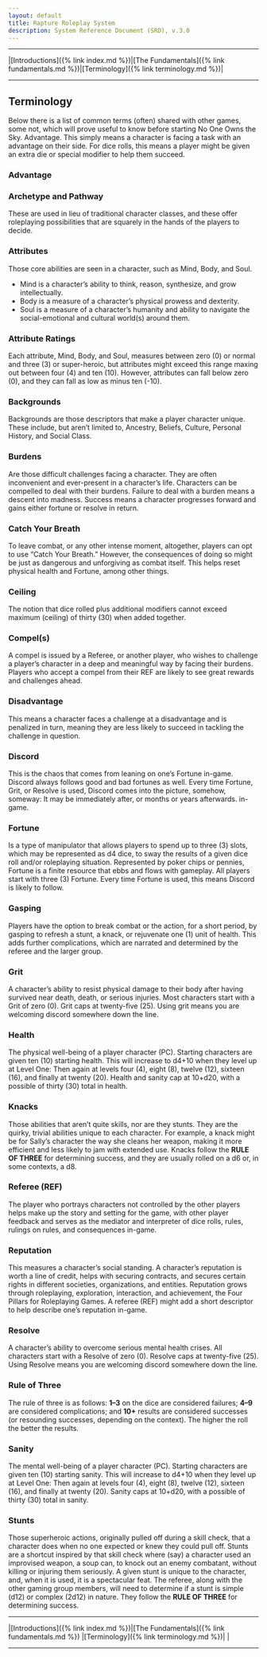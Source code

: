 ```yaml
---
layout: default
title: Rapture Roleplay System
description: System Reference Document (SRD), v.3.0
---
```


---

|[Introductions]({% link index.md %})|[The Fundamentals]({% link fundamentals.md %})|[Terminology]({% link terminology.md %})| 

---

## Terminology
Below there is a list of common terms (often) shared with other games, some not, which will prove useful to know before starting No One Owns the Sky.
Advantage. This simply means a character is facing a task with an advantage on their side. For dice rolls, this means a player might be given an extra die or special modifier to help them succeed.

### Advantage

### Archetype and Pathway
These are used in lieu of traditional character classes, and these offer roleplaying possibilities that are squarely in the hands of the players to decide.

### Attributes
Those core abilities are seen in a character, such as Mind, Body, and Soul.
  - Mind is a character’s ability to think, reason, synthesize, and grow intellectually.
  - Body is a measure of a character’s physical prowess and dexterity.
  - Soul is a measure of a character’s humanity and ability to navigate the social-emotional and cultural world(s) around them.

### Attribute Ratings
Each attribute, Mind, Body, and Soul, measures between zero (0) or normal and three (3) or super-heroic, but attributes might exceed this range maxing out between four (4) and ten (10). However, attributes can fall below zero (0), and they can fall as low as minus ten (-10). 

### Backgrounds
Backgrounds are those descriptors that make a player character unique. These include, but aren’t limited to, Ancestry, Beliefs, Culture, Personal History, and Social Class.

### Burdens
Are those difficult challenges facing a character. They are often inconvenient and ever-present in a character’s life. Characters can be compelled to deal with their burdens. Failure to deal with a burden means a descent into madness. Success means a character progresses forward and gains either fortune or resolve in return.

### Catch Your Breath
To leave combat, or any other intense moment, altogether, players can opt to use “Catch Your Breath.” However, the consequences of doing so might be just as dangerous and unforgiving as combat itself. This helps reset physical health and Fortune, among other things.

### Ceiling 
The notion that dice rolled plus additional modifiers cannot exceed maximum (ceiling) of thirty (30) when added together. 

### Compel(s)
A compel is issued by a Referee, or another player, who wishes to challenge a player’s character in a deep and meaningful way by facing their burdens. Players who accept a compel from their REF are likely to see great rewards and challenges ahead.

### Disadvantage
This means a character faces a challenge at a disadvantage and is penalized in turn, meaning they are less likely to succeed in tackling the challenge in question.

### Discord
This is the chaos that comes from leaning on one’s Fortune in-game. Discord always follows good and bad fortunes as well. Every time Fortune, Grit, or Resolve is used, Discord comes into the picture, somehow, someway: It may be immediately after, or months or years afterwards. in-game.

### Fortune
Is a type of manipulator that allows players to spend up to three (3) slots, which may be represented as d4 dice, to sway the results of a given dice roll and/or roleplaying situation. Represented by poker chips or pennies, Fortune is a finite resource that ebbs and flows with gameplay. All players start with three (3) Fortune. Every time Fortune is used, this means Discord is likely to follow.

### Gasping
Players have the option to break combat or the action, for a short period, by gasping to refresh a stunt, a knack, or rejuvenate one (1) unit of health. This adds further complications, which are narrated and determined by the referee and the larger group.

### Grit
A character’s ability to resist physical damage to their body after having survived near death, death, or serious injuries. Most characters start with a Grit of zero (0). Grit caps at twenty-five (25). Using grit means you are welcoming discord somewhere down the line.

### Health
The physical well-being of a player character (PC). Starting characters are given ten (10) starting health. This will increase to d4+10 when they level up at Level One: Then again at levels four (4), eight (8), twelve (12), sixteen (16), and finally at twenty (20). Health and sanity cap at 10+d20, with a possible of thirty (30) total in health. 

### Knacks
Those abilities that aren’t quite skills, nor are they stunts. They are the quirky, trivial abilities unique to each character. For example, a knack might be for Sally’s character the way she cleans her weapon, making it more efficient and less likely to jam with extended use. Knacks follow the **RULE OF THREE** for determining success, and they are usually rolled on a d6 or, in some contexts, a d8.

### Referee (REF)
The player who portrays characters not controlled by the other players helps make up the story and setting for the game, with other player feedback and serves as the mediator and interpreter of dice rolls, rules, rulings on rules, and consequences in-game.

### Reputation
This measures a character’s social standing. A character’s reputation is worth a line of credit, helps with securing contracts, and secures certain rights in different societies, organizations, and entities. Reputation grows through roleplaying, exploration, interaction, and achievement, the Four Pillars for Roleplaying Games. A referee (REF) might add a short descriptor to help describe one’s reputation in-game.

### Resolve
A character’s ability to overcome serious mental health crises. All characters start with a Resolve of zero (0). Resolve caps at twenty-five (25). Using Resolve means you are welcoming discord somewhere down the line.

### Rule of Three
The rule of three is as follows: **1–3** on the dice are considered failures; **4–9** are considered complications; and **10+** results are considered successes (or resounding successes, depending on the context). The higher the roll the better the results.

### Sanity
The mental well-being of a player character (PC). Starting characters are given ten (10) starting sanity. This will increase to d4+10 when they level up at Level One: Then again at levels four (4), eight (8), twelve (12), sixteen (16), and finally at twenty (20). Sanity caps at 10+d20, with a possible of thirty (30) total in sanity. 

### Stunts
Those superheroic actions, originally pulled off during a skill check, that a character does when no one expected or knew they could pull off. Stunts are a shortcut inspired by that skill check where (say) a character used an improvised weapon, a soup can, to knock out an enemy combatant, without killing or injuring them seriously. A given stunt is unique to the character, and, when it is used, it is a spectacular feat. The referee, along with the other gaming group members, will need to determine if a stunt is simple (d12) or complex (2d12) in nature. They follow the **RULE OF THREE** for determining success.


---

|[Introductions]({% link index.md %})|[The Fundamentals]({% link fundamentals.md %}) |[Terminology]({% link terminology.md %})| |

---
